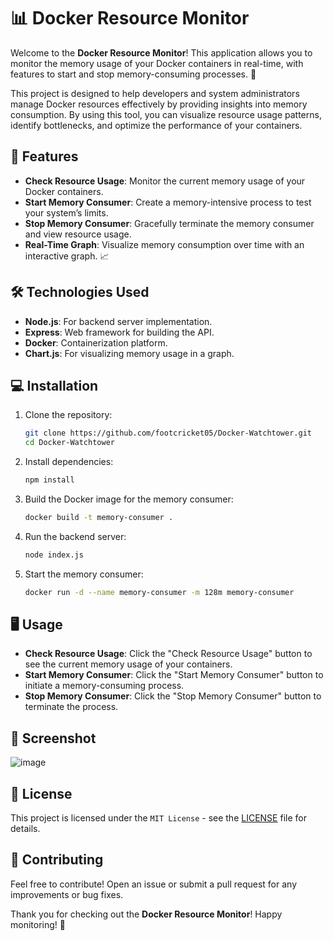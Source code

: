 # 📊 Docker Resource Monitor

Welcome to the **Docker Resource Monitor**! This application allows you to monitor the memory usage of your Docker containers in real-time, with features to start and stop memory-consuming processes. 🌟

This project is designed to help developers and system administrators manage Docker resources effectively by providing insights into memory consumption. By using this tool, you can visualize resource usage patterns, identify bottlenecks, and optimize the performance of your containers.

## 🚀 Features
- **Check Resource Usage**: Monitor the current memory usage of your Docker containers.
- **Start Memory Consumer**: Create a memory-intensive process to test your system’s limits.
- **Stop Memory Consumer**: Gracefully terminate the memory consumer and view resource usage.
- **Real-Time Graph**: Visualize memory consumption over time with an interactive graph. 📈

## 🛠️ Technologies Used
- **Node.js**: For backend server implementation.
- **Express**: Web framework for building the API.
- **Docker**: Containerization platform.
- **Chart.js**: For visualizing memory usage in a graph.

## 💻 Installation

1. Clone the repository:
   ```bash
   git clone https://github.com/footcricket05/Docker-Watchtower.git
   cd Docker-Watchtower
   ```

2. Install dependencies:
   ```bash
   npm install
   ```

3. Build the Docker image for the memory consumer:
   ```bash
   docker build -t memory-consumer .
   ```

4. Run the backend server:
   ```bash
   node index.js
   ```

5. Start the memory consumer:
   ```bash
   docker run -d --name memory-consumer -m 128m memory-consumer
   ```

## 🖥️ Usage

- **Check Resource Usage**: Click the "Check Resource Usage" button to see the current memory usage of your containers.
- **Start Memory Consumer**: Click the "Start Memory Consumer" button to initiate a memory-consuming process.
- **Stop Memory Consumer**: Click the "Stop Memory Consumer" button to terminate the process.

## 🎨 Screenshot
![image](https://github.com/user-attachments/assets/7b81c465-01fa-44b1-981b-bfae5121a6de)

## 📄 License
This project is licensed under the `MIT License` - see the [LICENSE](LICENSE) file for details.

## 🙌 Contributing
Feel free to contribute! Open an issue or submit a pull request for any improvements or bug fixes.


Thank you for checking out the **Docker Resource Monitor**! Happy monitoring! 🎉
